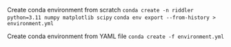 Create conda environment from scratch
`conda create -n riddler python=3.11 numpy matplotlib scipy`
`conda env export --from-history > environment.yml`

Create conda environment from YAML file
`conda create -f environment.yml`

